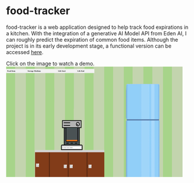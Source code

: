 # food-tracker
food-tracker is a web application designed to help track food expirations in a kitchen. 
With the integration of a generative AI Model API from Eden AI, I can roughly 
predict the expiration of common food items. Although the project is in its early 
development stage, a functional version can be accessed [here](https://food-tracker-0bd8.onrender.com).


Click on the image to watch a demo. [![here](demo/preview.png)](https://vimeo.com/1077509882/0f3759f821?share=copy)

